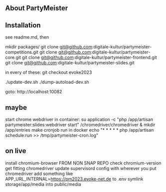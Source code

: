 ## About PartyMeister

## Installation

see readme.md, then

mkdir packages/
git clone git@github.com:digitale-kultur/partymeister-competitions.git
git clone git@github.com:digitale-kultur/partymeister-core.git
git clone git@github.com:digitale-kultur/partymeister-frontend.git
git clone git@github.com:digitale-kultur/partymeister-slides.git

in every of these: git checkout evoke2023

./update-dev.sh
./dump-autoload-dev.sh

goto: http://localhost:10082

## maybe

start chrome webdriver in container:
    su application -c "php /app/artisan partymeister:slides:webdriver start"
    /chromedriver/chromedriver &
    mkdir /app/entries
    make cronjob run in docker
        echo "* * * * * php /app/artisan schedule:run >> /tmp/partymeister-cron.log"

## on live
install chromium-browser FROM NON SNAP REPO
check chromium-version
get fitting chromedriver
update supervisord config with wherever you put chromedriver
add something like APP_URL_INTERNAL=https://pm2023.evoke-net.de to .env
symlink storage/app/media into public/media



